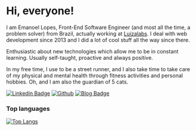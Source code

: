 # Hi, everyone!

I am Emanoel Lopes, Front-End Software Engineer (and most all the time, a problem solver) from Brazil, actually working at [Luizalabs](https://github.com/luizalabs). I deal with web development since 2013 and I did a lot of cool stuff all the way since there. 

Enthusiastic about new technologies which allow me to be in constant learning. Usually self-taught, proactive and always positive.

In my free time, I use to be a street runner, and I also take time to take care of my physical and mental health through fitness activities and personal hobbies. Oh, and I am also the guardian of 5 cats.

[![Linkedin Badge](https://img.shields.io/badge/-LinkedIn-blue?style=flat-square&logo=Linkedin&logoColor=white&link=https://www.linkedin.com/in/emanoel-lopes-64100839/)](https://www.linkedin.com/in/emanoel-lopes-64100839/)
[![Github](https://img.shields.io/github/followers/emanoellopes?style=social)](https://github.com/emanoellopes/)
[![Blog Badge](https://img.shields.io/badge/Blog-emanoellopes.me-black)](https://emanoellopes.dev/)

### Top languages

[![Top Langs](https://github-readme-stats.vercel.app/api/top-langs/?username=emanoellopes&layout=compact&theme=synthwave&langs_count=10)](https://github.com/emanoellopes/github-readme-stats)
